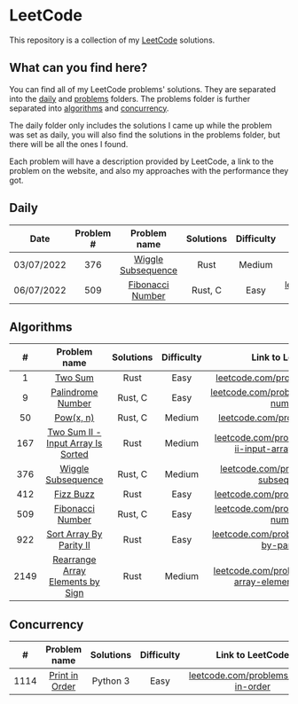# LeetCode

This repository is a collection of my [LeetCode](https://leetcode.com/) solutions.

## What can you find here?

You can find all of my LeetCode problems' solutions. They are separated into the [daily](https://github.com/Pandicon/leetcode/tree/main/daily) and [problems](https://github.com/Pandicon/leetcode/tree/main/problems) folders. The problems folder is further separated into [algorithms](https://github.com/Pandicon/leetcode/tree/main/problems/algorithms) and [concurrency](https://github.com/Pandicon/leetcode/tree/main/problems/concurrency).

The daily folder only includes the solutions I came up while the problem was set as daily, you will also find the solutions in the problems folder, but there will be all the ones I found.

Each problem will have a description provided by LeetCode, a link to the problem on the website, and also my approaches with the performance they got.

## Daily

|    Date    | Problem # |                                     Problem name                                      | Solutions | Difficulty |                                        Link to LeetCode                                        |
| :--------: | :-------: | :-----------------------------------------------------------------------------------: | :-------: | :--------: | :--------------------------------------------------------------------------------------------: |
| 03/07/2022 |    376    | [Wiggle Subsequence](https://github.com/Pandicon/leetcode/tree/main/daily/2022-07-03) |   Rust    |   Medium   | [leetcode.com/problems/wiggle-subsequence/](https://leetcode.com/problems/wiggle-subsequence/) |
| 06/07/2022 |    509    |  [Fibonacci Number](https://github.com/Pandicon/leetcode/tree/main/daily/2022-07-06)  |  Rust, C  |    Easy    |   [leetcode.com/problems/fibonacci-number/](https://leetcode.com/problems/fibonacci-number/)   |

## Algorithms

|  #   |                                                 Problem name                                                  | Solutions | Difficulty |                                                      Link to LeetCode                                                      |
| :--: | :-----------------------------------------------------------------------------------------------------------: | :-------: | :--------: | :------------------------------------------------------------------------------------------------------------------------: |
|  1   |              [Two Sum](https://github.com/Pandicon/leetcode/tree/main/problems/algorithms/0001)               |   Rust    |    Easy    |                          [leetcode.com/problems/two-sum/](https://leetcode.com/problems/two-sum/)                          |
|  9   |         [Palindrome Number](https://github.com/Pandicon/leetcode/tree/main/problems/algorithms/0009)          |  Rust, C  |    Easy    |                [leetcode.com/problems/palindrome-number/](https://leetcode.com/problems/palindrome-number/)                |
|  50  |             [Pow(x, n)](https://github.com/Pandicon/leetcode/tree/main/problems/algorithms/0050)              |  Rust, C  |   Medium   |                           [leetcode.com/problems/powx-n/](https://leetcode.com/problems/powx-n/)                           |
| 167  | [Two Sum II - Input Array Is Sorted](https://github.com/Pandicon/leetcode/tree/main/problems/algorithms/0167) |   Rust    |   Medium   | [leetcode.com/problems/two-sum-ii-input-array-is-sorted/](https://leetcode.com/problems/two-sum-ii-input-array-is-sorted/) |
| 376  |         [Wiggle Subsequence](https://github.com/Pandicon/leetcode/tree/main/problems/algorithms/0376)         |  Rust, C  |   Medium   |               [leetcode.com/problems/wiggle-subsequence/](https://leetcode.com/problems/wiggle-subsequence/)               |
| 412  |             [Fizz Buzz](https://github.com/Pandicon/leetcode/tree/main/problems/algorithms/0412)              |   Rust    |    Easy    |                        [leetcode.com/problems/fizz-buzz/](https://leetcode.com/problems/fizz-buzz/)                        |
| 509  |          [Fibonacci Number](https://github.com/Pandicon/leetcode/tree/main/problems/algorithms/0509)          |  Rust, C  |    Easy    |                 [leetcode.com/problems/fibonacci-number/](https://leetcode.com/problems/fibonacci-number/)                 |
| 922  |      [Sort Array By Parity II](https://github.com/Pandicon/leetcode/tree/main/problems/algorithms/0922)       |   Rust    |    Easy    |          [leetcode.com/problems/sort-array-by-parity-ii/](https://leetcode.com/problems/sort-array-by-parity-ii/)          |
| 2149 |  [Rearrange Array Elements by Sign](https://github.com/Pandicon/leetcode/tree/main/problems/algorithms/2149)  |   Rust    |   Medium   | [leetcode.com/problems/rearrange-array-elements-by-sign/](https://leetcode.com/problems/rearrange-array-elements-by-sign/) |

## Concurrency

|  #   |                                        Problem name                                        | Solutions | Difficulty |                                   Link to LeetCode                                   |
| :--: | :----------------------------------------------------------------------------------------: | :-------: | :--------: | :----------------------------------------------------------------------------------: |
| 1114 | [Print in Order](https://github.com/Pandicon/leetcode/tree/main/problems/concurrency/1114) | Python 3  |    Easy    | [leetcode.com/problems/print-in-order](https://leetcode.com/problems/print-in-order) |
